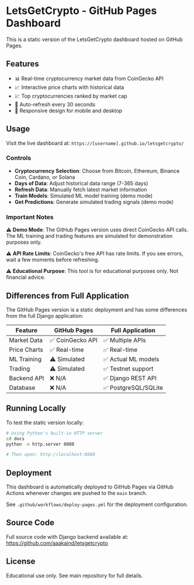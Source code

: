 # LetsGetCrypto - GitHub Pages Dashboard

This is a static version of the LetsGetCrypto dashboard hosted on GitHub Pages.

## Features

- 📊 Real-time cryptocurrency market data from CoinGecko API
- 📈 Interactive price charts with historical data
- 💹 Top cryptocurrencies ranked by market cap
- 🔄 Auto-refresh every 30 seconds
- 📱 Responsive design for mobile and desktop

## Usage

Visit the live dashboard at: `https://[username].github.io/letsgetcrypto/`

### Controls

- **Cryptocurrency Selection**: Choose from Bitcoin, Ethereum, Binance Coin, Cardano, or Solana
- **Days of Data**: Adjust historical data range (7-365 days)
- **Refresh Data**: Manually fetch latest market information
- **Train Models**: Simulated ML model training (demo mode)
- **Get Predictions**: Generate simulated trading signals (demo mode)

### Important Notes

⚠️ **Demo Mode**: The GitHub Pages version uses direct CoinGecko API calls. The ML training and trading features are simulated for demonstration purposes only.

⚠️ **API Rate Limits**: CoinGecko's free API has rate limits. If you see errors, wait a few moments before refreshing.

⚠️ **Educational Purpose**: This tool is for educational purposes only. Not financial advice.

## Differences from Full Application

The GitHub Pages version is a static deployment and has some differences from the full Django application:

| Feature | GitHub Pages | Full Application |
|---------|--------------|------------------|
| Market Data | ✅ CoinGecko API | ✅ Multiple APIs |
| Price Charts | ✅ Real-time | ✅ Real-time |
| ML Training | ⚠️ Simulated | ✅ Actual ML models |
| Trading | ⚠️ Simulated | ✅ Testnet support |
| Backend API | ❌ N/A | ✅ Django REST API |
| Database | ❌ N/A | ✅ PostgreSQL/SQLite |

## Running Locally

To test the static version locally:

```bash
# Using Python's built-in HTTP server
cd docs
python -m http.server 8080

# Then open: http://localhost:8080
```

## Deployment

This dashboard is automatically deployed to GitHub Pages via GitHub Actions whenever changes are pushed to the `main` branch.

See `.github/workflows/deploy-pages.yml` for the deployment configuration.

## Source Code

Full source code with Django backend available at: https://github.com/aaakaind/letsgetcrypto

## License

Educational use only. See main repository for full details.
